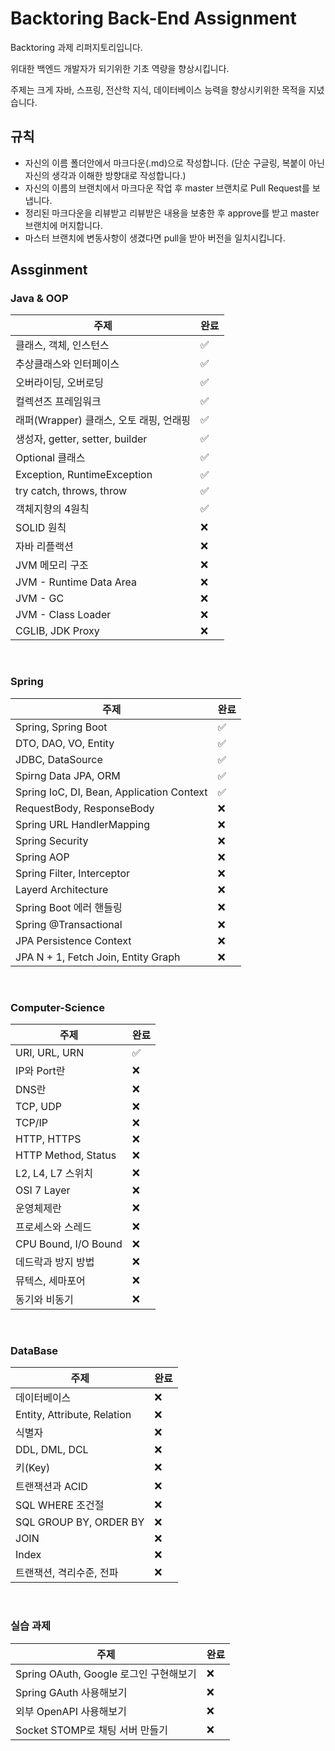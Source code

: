 # Backtoring Back-End Assignment

Backtoring 과제 리퍼지토리입니다.

위대한 백엔드 개발자가 되기위한 기초 역량을 향상시킵니다.

주제는 크게 자바, 스프링, 전산학 지식, 데이터베이스 능력을 향상시키위한 목적을 지녔습니다.

## 규칙
- 자신의 이름 폴더안에서 마크다운(.md)으로 작성합니다. (단순 구글링, 복붙이 아닌 자신의 생각과 이해한 방향대로 작성합니다.)
- 자신의 이름의 브랜치에서 마크다운 작업 후 master 브랜치로 Pull Request를 보냅니다.
- 정리된 마크다운을 리뷰받고 리뷰받은 내용을 보충한 후 approve를 받고 master 브랜치에 머지합니다.
- 마스터 브랜치에 변동사항이 생겼다면 pull을 받아 버전을 일치시킵니다.


## Assginment


### Java & OOP
주제 | 완료 |
--|--
클래스, 객체, 인스턴스 | ✅
추상클래스와 인터페이스 | ✅
오버라이딩, 오버로딩 | ✅
컬렉션즈 프레임워크 | ✅
래퍼(Wrapper) 클래스, 오토 래핑, 언래핑 | ✅
생성자, getter, setter, builder |  ✅
Optional 클래스 | ✅
Exception, RuntimeException | ✅
try catch, throws, throw | ✅
객체지향의 4원칙 | ✅
SOLID 원칙 | ❌
자바 리플랙션 | ❌
JVM 메모리 구조 | ❌
JVM - Runtime Data Area | ❌
JVM - GC | ❌
JVM - Class Loader | ❌
CGLIB, JDK Proxy | ❌


<br>

### Spring
주제 | 완료 |
--|--
Spring, Spring Boot | ✅
DTO, DAO, VO, Entity | ✅
JDBC, DataSource | ✅
Spirng Data JPA, ORM | ✅
Spring IoC, DI, Bean, Application Context | ✅
RequestBody, ResponseBody | ❌
Spring URL HandlerMapping | ❌
Spring Security | ❌
Spring AOP | ❌
Spring Filter, Interceptor | ❌
Layerd Architecture | ❌
Spring Boot 에러 핸들링 | ❌
Spring @Transactional | ❌
JPA Persistence Context | ❌
JPA N + 1, Fetch Join, Entity Graph | ❌


<br>

### Computer-Science
주제 | 완료 |
--|--
URI, URL, URN | ✅
IP와 Port란 | ❌
DNS란 | ❌
TCP, UDP | ❌
TCP/IP | ❌
HTTP, HTTPS | ❌  
HTTP Method, Status | ❌
L2, L4, L7 스위치 | ❌
OSI 7 Layer | ❌
운영체제란 | ❌
프로세스와 스레드 | ❌
CPU Bound, I/O Bound | ❌
데드락과 방지 방법 | ❌
뮤텍스, 세마포어 | ❌
동기와 비동기 | ❌

<br>

### DataBase
주제 | 완료 |
--|--
데이터베이스 | ❌
Entity, Attribute, Relation | ❌
식별자 | ❌
DDL, DML, DCL | ❌ 
키(Key) | ❌
트랜잭션과 ACID | ❌
SQL WHERE 조건절 | ❌
SQL GROUP BY, ORDER BY | ❌
JOIN | ❌
Index | ❌
트랜잭션, 격리수준, 전파 | ❌


<br>

### 실습 과제
주제 | 완료 |
--|--
Spring OAuth, Google 로그인 구현해보기 | ❌
Spring GAuth 사용해보기 | ❌
외부 OpenAPI 사용해보기 | ❌
Socket STOMP로 채팅 서버 만들기 | ❌


